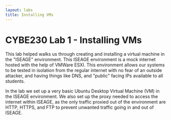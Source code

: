 ```yaml
---
layout: labs
title: Installing VMs
---
```

# CYBE230 Lab 1 - Installing VMs

This lab helped walks us through creating and installing a virtual machine in the "ISEAGE" environment. This ISEAGE environment is a mock internet hosted with the help of VMWare ESXI. This environment allows our systems to be tested in isolation from the regular internet with no fear of an outside attacker, and having things like DNS, and "public" facing IPs available to all students.

In the lab we set up a very basic Ubuntu Desktop Virtual Machine (VM) in the ISEAGE environment. We also set up the proxy needed to access the internet within ISEAGE, as the only traffic proxied out of the environment are HTTP, HTTPS, and FTP to prevent unwanted traffic going in and out of ISEAGE.
